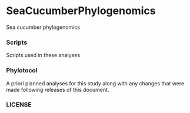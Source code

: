 # SeaCucumberPhylogenomics
Sea cucumber phylogenomics

### Scripts

Scripts used in these analyses

### Phylotocol

A priori planned analyses for this study along with any changes that were made following releases of this document.

### LICENSE
